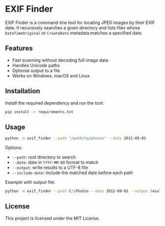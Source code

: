 # EXIF Finder

EXIF Finder is a command-line tool for locating JPEG images by their EXIF date. It recursively searches a given directory and lists files whose `DateTimeOriginal` or `CreateDate` metadata matches a specified date.

## Features

- Fast scanning without decoding full image data
- Handles Unicode paths
- Optional output to a file
- Works on Windows, macOS and Linux

## Installation

Install the required dependency and run the tool:

```bash
pip install -r requirements.txt
```

## Usage

```bash
python -m exif_finder --path "/path/to/photos" --date 2012-09-03
```

Options:

- `--path`: root directory to search
- `--date`: date in `YYYY-MM-DD` format to match
- `--output`: write results to a UTF-8 file
- `--include-date`: include the matched date before each path

Example with output file:

```bash
python -m exif_finder --path C:\Photos --date 2012-09-03 --output results.txt --include-date
```

## License

This project is licensed under the MIT License.

